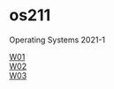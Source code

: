 # os211
Operating Systems 2021-1 

[W01](https://github.com/aladster/os211/blob/master/w01.md)<br>
[W02](https://github.com/aladster/os211/blob/master/w02.md)<br>
[W03](https://github.com/aladster/os211/blob/master/w03.md)<br>
